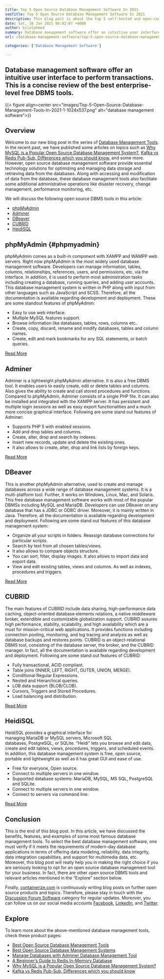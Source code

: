 ```yaml
---
title: Top 5 Open Source Database Management Software In 2021
seoTitle: Top 5 Open Source Database Management Software In 2021
description: This blog post is about the top 5 self-hosted and open-source database management software. These are phpMyAdmin, Adminer, DBeaver, CUBRID, and HeidiSQL.
date: Sat, 16 Jan 2021 00:02:07 +0000
author: bilalahmed
summary: Database management software offer an intuitive user interface to perform transactions. This is a concise review of the best enterprise-level free DBMS tools.
url: /database-management-software/top-5-open-source-database-management-software-in-2021/

categories: ['Database Management Software']

---
```

## Database management software offer an intuitive user interface to perform transactions. This is a concise review of the best enterprise-level free DBMS tools.

{{< figure align=center src="images/Top-5-Open-Source-Database-Management-Tools-In-2021-1-1024x537.png" alt="database management software">}}  

## Overview

Welcome to our new blog post in the series of [Database Management Tools][1]. In the recent past, we have published some articles on topics such as [Why MySQL is a Popular Open Source Database Management System?][2], [Kafka vs Redis Pub-Sub, Differences which you should know][3], and some more. However, open source database management software provide essential technology solutions for optimizing and managing data storage and retrieving data from the databases. Along with accessing and modification of data from the database, these database management tools also facilitate some additional administrative operations like disaster recovery, change management, performance monitoring, etc. 

We will discuss the following open source DBMS tools in this article:

  * [phpMyAdmin][4]
  * [Adminer][5]
  * [DBeaver][6]
  * [CUBRID][7]
  * [HeidiSQL][8]

## phpMyAdmin {#phpmyadmin}

phpMyAdmin comes as a built-in component with XAMPP and WAMPP web servers. Right now phpMyAdmin is the most widely used database management software. Developers can manage information, tables, columns, relationships, references, users, and permissions, etc. via the interface. In addition, it is used to perform most administration tasks including creating a database, running queries, and adding user accounts. This database management system is written in PHP along with input from other languages such as JavaScript and SCSS. Therefore, all the documentation is available regarding development and deployment. These are some standout features of phpMyAdmin:

  * Easy to use web interface.
  * Multiple MySQL features support.
  * Browse information like databases, tables, rows, columns etc..
  * Create, copy, discard, rename and modify databases, tables and column names.
  * Create, edit and mark bookmarks for any SQL statements, or batch queries.

[Read More][9]

## Adminer

Adminer is a lightweight phpMyAdmin alternative. It is also a free DBMS tool. It enables users to easily create, edit or delete tables and columns. Also gives the ability to create and call stored procedures and functions. Compared to phpMyAdmin, Adminer consists of a single PHP file. It can also be installed and integrated with the XAMPP server. It has persistent and multiple login sessions as well as easy export functionalities and a much more concise graphical interface. Following are some stand out features of Adminer:

  * Supports PHP 5 with enabled sessions.
  * Add and drop tables and columns.
  * Create, alter, drop and search by indexes.
  * Insert new records, update and delete the existing ones.
  * It also allows to create, alter, drop and link lists by foreign keys.

[Read More][10]

## DBeaver

This is another phpMyAdmin alternative, used to create and manage databases across a wide range of database management systems. It is a multi-platform tool. Further, it works on Windows, Linux, Mac, and Solaris. This free database management software works with most of the popular DBMSs including MySQL and MariaDB. Developers can use DBeaver on any database that has a JDBC or ODBC driver. Moreover, it is mainly written in Java. Therefore, all the documentation is available regarding development and deployment. Following are some stand out features of this database management system:

  * Organize all your scripts in folders. Reassign database connections for particular scripts.
  * Search by text from all chosen tables/views.
  * It also allows to compare objects structure.
  * You can sort, filter, display images. It also allows to import data and export data.
  * View and edit existing tables, views and columns. As well as indexes, procedures and triggers.

[Read More][11]

## CUBRID

The main features of CUBRID include data sharing, high-performance data caching, object-oriented database elements relations, a native middleware broker, extendible and customizable globalization support. CUBRID assures high performance, stability, scalability, and high availability which are a must for mission-critical web applications. It provides functions including connection pooling, monitoring, and log tracing and analysis as well as database backups and restores points. CUBRID is an object-relational DBMS tool, consisting of the database server, the broker, and the CUBRID manager. In fact, all the documentation is available regarding development and deployment. Following are some stand out features of CUBRID:

  * Fully transactional, ACID compliant.
  * Table joins (INNER, LEFT, RIGHT, OUTER, UNION, MERGE).
  * Conditional Regular Expressions.
  * Nested and Hierarchical queries.
  * LOB data support (BLOB/CLOB).
  * Cursors, Triggers and Stored Procedures.
  * Load balancing and distribution.

[Read More][12]

## HeidiSQL

HeidiSQL provides a graphical interface for managing MariaDB or MySQL servers, Microsoft SQL databases, PostgreSQL, or SQLite. “Heidi” lets you browse and edit data, create and edit tables, views, procedures, triggers, and scheduled events. In addition, this database management system is free, open source, portable and lightweight as well as it has great GUI and ease of use.

  * Free for everyone, Open source.
  * Connect to multiple servers in one window.
  * Supported database systems: MariaDB, MySQL, MS SQL, PostgreSQL and SQLite.
  * Connect to multiple servers in one window.
  * Connect to servers via command line.

[Read More][13]

## Conclusion

This is the end of this blog post. In this article, we have discussed the benefits, features, and examples of some most famous database management tools. To select the best database management software, one must verify if it meets the requirements of modern-day database applications in terms of offering data modeling, reliability, data integrity, data integration capabilities, and support for multimedia data, etc. Moreover, this blog post will really help you in making the right choice if you are seriously looking to opt for an open source database management tool for your business. In fact, there are other open source DBMS tools and relevant articles mentioned in the “Explore” section below.

Finally, [containerize.com][14] is continuously writing blog posts on further open source products and topics. Therefore, please stay in touch with the [Discussion Forum Software][15] category for regular updates. Moreover, you can follow us on our social media accounts [Facebook][16], [LinkedIn][17], and [Twitter][18].

## Explore

To learn more about the above-mentioned database management tools, check these product pages:

  * [Best Open Source Database Management Tools][1]
  * [Best Open Source Database Management Systems][19]
  * [Manage Databases with Adminer Database Management Tool][20]
  * [A Beginner’s Guide to Redis In-Memory Database][21]
  * [Why MySQL is a Popular Open Source Database Management System?][2]
  * [Kafka vs Redis Pub-Sub, Differences which you should know][3]

 [1]: https://products.containerize.com/database-management/
 [2]: https://blog.containerize.com/2021/02/18/why-mysql-is-a-popular-open-source-database-management-system/
 [3]: https://blog.containerize.com/2021/04/09/kafka-vs-redis-pub-sub-differences-which-you-should-know/
 [4]: #phpmyadmin
 [5]: #adminer
 [6]: #dbeaver
 [7]: #cubrid
 [8]: #heidisql
 [9]: https://products.containerize.com/database-management/phpmyadmin
 [10]: https://products.containerize.com/database-management/adminer
 [11]: https://products.containerize.com/database-management/dbeaver
 [12]: https://products.containerize.com/database-management/cubrid
 [13]: https://products.containerize.com/database-management/heidisql
 [14]: https://www.containerize.com/
 [15]: https://products.containerize.com/discussion-forum/
 [16]: https://web.facebook.com/containerize
 [17]: https://www.linkedin.com/company/containerize/
 [18]: https://twitter.com/containerize_co
 [19]: https://products.containerize.com/database-management-system
 [20]: https://blog.containerize.com/2021/03/05/manage-databases-with-adminer-database-management-tool/
 [21]: https://blog.containerize.com/2021/02/24/a-beginners-guide-to-redis-in-memory-database/